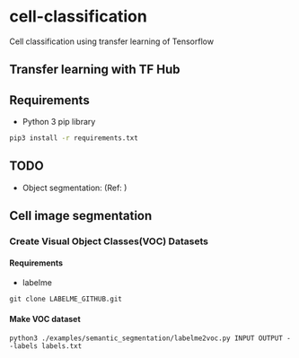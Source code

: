 # cell-classification
Cell classification using transfer learning of Tensorflow


## Transfer learning with TF Hub


## Requirements
- Python 3 pip library
```bash
pip3 install -r requirements.txt
```


## TODO
- Object segmentation: (Ref: )

## Cell image segmentation

### Create Visual Object Classes(VOC) Datasets

#### Requirements
- labelme

```
git clone LABELME_GITHUB.git
```

#### Make VOC dataset

```
python3 ./examples/semantic_segmentation/labelme2voc.py INPUT OUTPUT --labels labels.txt
```
